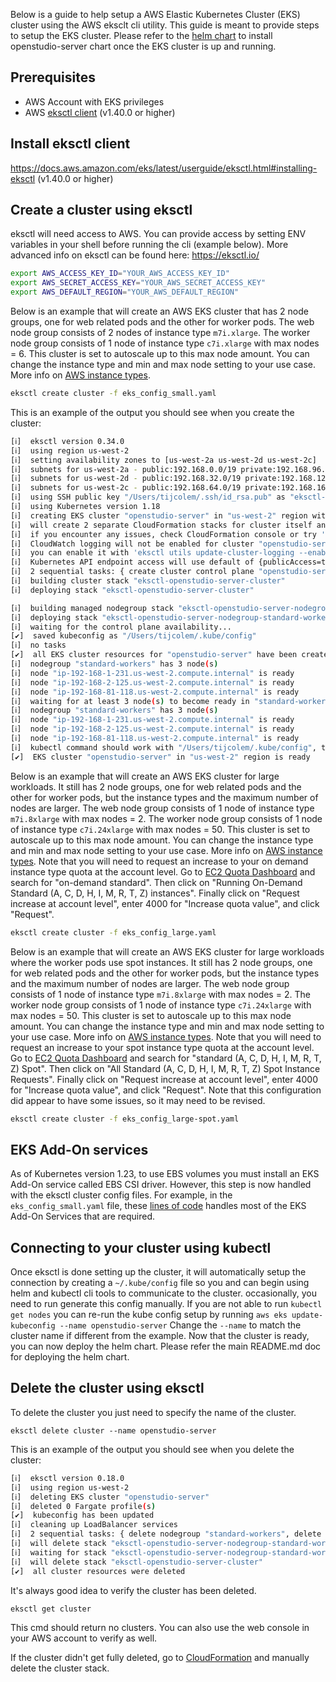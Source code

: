 Below is a guide to help setup a AWS Elastic Kubernetes Cluster (EKS) cluster using the AWS eksclt cli utility. This guide is meant to provide steps to setup the EKS cluster. Please refer to the [helm chart](/README.md) to install openstudio-server chart once the EKS cluster is up and running.

## Prerequisites

- AWS Account with EKS privileges
- AWS [eksctl client](https://docs.aws.amazon.com/eks/latest/userguide/eksctl) (v1.40.0 or higher)

## Install eksctl client

https://docs.aws.amazon.com/eks/latest/userguide/eksctl.html#installing-eksctl (v1.40.0 or higher)

## Create a cluster using eksctl

eksctl will need access to AWS. You can provide access by setting ENV variables in your shell before running the cli (example below). More advanced info on eksctl can be found here: https://eksctl.io/

```bash
export AWS_ACCESS_KEY_ID="YOUR_AWS_ACCESS_KEY_ID"
export AWS_SECRET_ACCESS_KEY="YOUR_AWS_SECRET_ACCESS_KEY"
export AWS_DEFAULT_REGION="YOUR_AWS_DEFAULT_REGION"
```

Below is an example that will create an AWS EKS cluster that has 2 node groups, one for web related pods and the other for worker pods. The web node group consists of 2 nodes of instance type `m7i.xlarge`. The worker node group consists of 1 node of instance type `c7i.xlarge` with max nodes = 6. This cluster is set to autoscale up to this max node amount. You can change the instance type and min and max node setting to your use case. More info on [AWS instance types](https://aws.amazon.com/ec2/instance-types/).

```bash
eksctl create cluster -f eks_config_small.yaml
```

This is an example of the output you should see when you create the cluster:

```bash
[ℹ]  eksctl version 0.34.0
[ℹ]  using region us-west-2
[ℹ]  setting availability zones to [us-west-2a us-west-2d us-west-2c]
[ℹ]  subnets for us-west-2a - public:192.168.0.0/19 private:192.168.96.0/19
[ℹ]  subnets for us-west-2d - public:192.168.32.0/19 private:192.168.128.0/19
[ℹ]  subnets for us-west-2c - public:192.168.64.0/19 private:192.168.160.0/19
[ℹ]  using SSH public key "/Users/tijcolem/.ssh/id_rsa.pub" as "eksctl-openstudio-server-nodegroup-standard-workers-8d:9e:ea:30:c1:55:57:67:3a:0e:f8:73:68:79:92:a9"
[ℹ]  using Kubernetes version 1.18
[ℹ]  creating EKS cluster "openstudio-server" in "us-west-2" region with managed nodes
[ℹ]  will create 2 separate CloudFormation stacks for cluster itself and the initial managed nodegroup
[ℹ]  if you encounter any issues, check CloudFormation console or try 'eksctl utils describe-stacks --region=us-west-2 --cluster=openstudio-server'
[ℹ]  CloudWatch logging will not be enabled for cluster "openstudio-server" in "us-west-2"
[ℹ]  you can enable it with 'eksctl utils update-cluster-logging --enable-types={SPECIFY-YOUR-LOG-TYPES-HERE (e.g. all)} --region=us-west-2 --cluster=openstudio-server'
[ℹ]  Kubernetes API endpoint access will use default of {publicAccess=true, privateAccess=false} for cluster "openstudio-server" in "us-west-2"
[ℹ]  2 sequential tasks: { create cluster control plane "openstudio-server", 3 sequential sub-tasks: { no tasks, create addons, create managed nodegroup "standard-workers" } }
[ℹ]  building cluster stack "eksctl-openstudio-server-cluster"
[ℹ]  deploying stack "eksctl-openstudio-server-cluster"

[ℹ]  building managed nodegroup stack "eksctl-openstudio-server-nodegroup-standard-workers"
[ℹ]  deploying stack "eksctl-openstudio-server-nodegroup-standard-workers"
[ℹ]  waiting for the control plane availability...
[✔]  saved kubeconfig as "/Users/tijcolem/.kube/config"
[ℹ]  no tasks
[✔]  all EKS cluster resources for "openstudio-server" have been created
[ℹ]  nodegroup "standard-workers" has 3 node(s)
[ℹ]  node "ip-192-168-1-231.us-west-2.compute.internal" is ready
[ℹ]  node "ip-192-168-2-125.us-west-2.compute.internal" is ready
[ℹ]  node "ip-192-168-81-118.us-west-2.compute.internal" is ready
[ℹ]  waiting for at least 3 node(s) to become ready in "standard-workers"
[ℹ]  nodegroup "standard-workers" has 3 node(s)
[ℹ]  node "ip-192-168-1-231.us-west-2.compute.internal" is ready
[ℹ]  node "ip-192-168-2-125.us-west-2.compute.internal" is ready
[ℹ]  node "ip-192-168-81-118.us-west-2.compute.internal" is ready
[ℹ]  kubectl command should work with "/Users/tijcolem/.kube/config", try 'kubectl get nodes'
[✔]  EKS cluster "openstudio-server" in "us-west-2" region is ready
```
Below is an example that will create an AWS EKS cluster for large workloads. It still has 2 node groups, one for web related pods and the other for worker pods, but the instance types and the maximum number of nodes are larger. The web node group consists of 1 node of instance type `m7i.8xlarge` with max nodes = 2. The worker node group consists of 1 node of instance type `c7i.24xlarge` with max nodes = 50. This cluster is set to autoscale up to this max node amount. You can change the instance type and min and max node setting to your use case. More info on [AWS instance types](https://aws.amazon.com/ec2/instance-types/). Note that you will need to request an increase to your on demand instance type quota at the account level. Go to [EC2 Quota Dashboard](console.aws.amazon.com/servicequotas/home/services/ec2/quotas) and search for "on-demand standard". Then click on "Running On-Demand Standard (A, C, D, H, I, M, R, T, Z) instances". Finally click on "Request increase at account level", enter 4000 for "Increase quota value", and click "Request".

```bash
eksctl create cluster -f eks_config_large.yaml
```
Below is an example that will create an AWS EKS cluster for large workloads where the worker pods use spot instances. It still has 2 node groups, one for web related pods and the other for worker pods, but the instance types and the maximum number of nodes are larger. The web node group consists of 1 node of instance type `m7i.8xlarge` with max nodes = 2. The worker node group consists of 1 node of instance type `c7i.24xlarge` with max nodes = 50. This cluster is set to autoscale up to this max node amount. You can change the instance type and min and max node setting to your use case. More info on [AWS instance types](https://aws.amazon.com/ec2/instance-types/). Note that you will need to request an increase to your spot instance type quota at the account level. Go to [EC2 Quota Dashboard](console.aws.amazon.com/servicequotas/home/services/ec2/quotas) and search for "standard (A, C, D, H, I, M, R, T, Z) Spot". Then click on "All Standard (A, C, D, H, I, M, R, T, Z) Spot Instance Requests". Finally click on "Request increase at account level", enter 4000 for "Increase quota value", and click "Request". Note that this configuration did appear to have some issues, so it may need to be revised.

```bash
eksctl create cluster -f eks_config_large-spot.yaml
```

## EKS Add-On services

As of Kubernetes version 1.23, to use EBS volumes you must install an EKS Add-On service called EBS CSI driver. However, this step is now handled with the eksctl cluster config files. For example, in the `eks_config_small.yaml` file, these [lines of code](https://github.com/NREL/openstudio-server-helm/blob/large_projects/eks_config_small.yaml#L18-L30) handles most of the EKS Add-On Services that are required.

## Connecting to your cluster using kubectl

Once eksctl is done setting up the cluster, it will automatically setup the connection by creating a `~/.kube/config` file so you and can begin using helm and kubectl cli tools to communicate to the cluster. occasionally, you need to run generate this config manually. If you are not able to run `kubectl get nodes` you can re-run the kube config setup by running `aws eks update-kubeconfig --name openstudio-server` Change the `--name` to match the cluster name if different from the example. Now that the cluster is ready, you can now deploy the helm chart. Please refer the main README.md doc for deploying the helm chart. 

## Delete the cluster using eksctl

To delete the cluster you just need to specify the name of the cluster.

`eksctl delete cluster --name openstudio-server`

This is an example of the output you should see when you delete the cluster:

```bash
[ℹ]  eksctl version 0.18.0
[ℹ]  using region us-west-2
[ℹ]  deleting EKS cluster "openstudio-server"
[ℹ]  deleted 0 Fargate profile(s)
[✔]  kubeconfig has been updated
[ℹ]  cleaning up LoadBalancer services
[ℹ]  2 sequential tasks: { delete nodegroup "standard-workers", delete cluster control plane "openstudio-server" [async] }
[ℹ]  will delete stack "eksctl-openstudio-server-nodegroup-standard-workers"
[ℹ]  waiting for stack "eksctl-openstudio-server-nodegroup-standard-workers" to get deleted
[ℹ]  will delete stack "eksctl-openstudio-server-cluster"
[✔]  all cluster resources were deleted
```

It's always good idea to verify the cluster has been deleted.

`eksctl get cluster`

This cmd should return no clusters. You can also use the web console in your AWS account to verify as well.

If the cluster didn't get fully deleted, go to [CloudFormation](console.aws.amazon.com/cloudformation) and manually delete the cluster stack.


